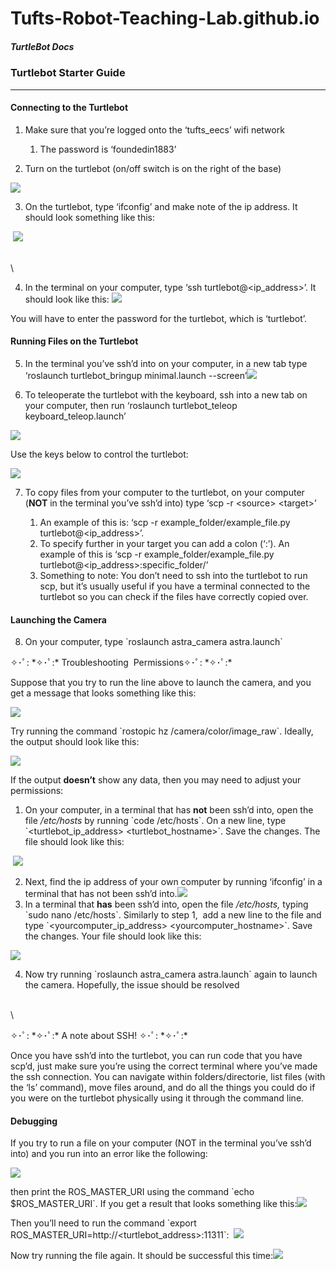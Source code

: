 # Tufts-Robot-Teaching-Lab.github.io

##### TurtleBot Docs

### Turtlebot Starter Guide

***


#### Connecting to the Turtlebot

1. Make sure that you’re logged onto the ‘tufts\_eecs’ wifi network

   1. The password is ‘foundedin1883’

<!---->

2. Turn on the turtlebot (on/off switch is on the right of the base)

![](https://lh6.googleusercontent.com/JEc3fQwaRsewgsZ68ouxqawiVNU8puICoDrSsUst99SrjbeHIM3VLsH2dPUX1ky5gSrMYY0s5JM75vb1VkQXmtl2n9NTJscSSswK7hd5PKFvwiiVSHt8g3kxgWhSS8glOCl3wCPZ5Kj88cS8awMT)

3. On the turtlebot, type ‘ifconfig’ and make note of the ip address. It should look something like this:

 ![](https://lh4.googleusercontent.com/1j0WVSit0brY_DRy8sLuPuSdSwQK174gkrqtdQCR0NTDtgUr5_X1hV2vBZ5iyzuSMxVZsonTemKo-NBvTKoMxoLafdTrrTvrK0oYWaOmA1NGuGGm6CWXDDBpgu4L97dlLDvCuQIyOpBR8w2ed0Rs)

\
\


4. In the terminal on your computer, type ‘ssh turtlebot@\<ip\_address>’. It should look like this: ![](https://lh6.googleusercontent.com/aTOYAj2O8wkjBwCiHTps-AQ3lg91JBwYvfM-7Fx0_OnCKIObbKMM98z7EQiJQempcQWvCmHH5sQ8XY4l1oiLq9TvwWi6BeOlOoHpNW6ZQc5yDnuUUazegOQvHnDXtWKWOHnOVGIHStqbQsqrKHAy)

You will have to enter the password for the turtlebot, which is ‘turtlebot’.


#### Running Files on the Turtlebot

5. In the terminal you’ve ssh’d into on your computer, in a new tab type ‘roslaunch turtlebot\_bringup minimal.launch --screen’![](https://lh4.googleusercontent.com/5j_0aNDo4qeqY9RhptNpAe0bfzirPe7rVQ57WQA3nLFhi5805KRJVBTP-_gZTCMj-b_i_3gNpqbk56WPbP2lDPVplSSO9M6mvfJbZY2zF0jlppogdQdQz5xgJ8MMAY37udPIr2GuSUCp04ksSRGt4Q)

<!---->

6. To teleoperate the turtlebot with the keyboard, ssh into a new tab on your computer, then run ‘roslaunch turtlebot\_teleop keyboard\_teleop.launch’

![](https://lh6.googleusercontent.com/A9uOzfzetY5R-6vXLy9LLRkOHDs9Rl_Ux6tlHhQf6HqJ-IBAIOJpIggp2oAdBgUvuRiu0GizS5_BfliczG3awoS5H7GjQvf4dO3mXuuTq1l0XmNoa9YviOx7ov0vcl7AoStE8kRIrIE9zJ76jF5n)

Use the keys below to control the turtlebot:

![](https://lh3.googleusercontent.com/boF20vUDfr4_IAw4fQKqtyKBOWAd7TxcDGKI1Dk8Mz2QGvh5QqdUH5TX5sriEy0IDQnrVhzidn7f3LBaoUu-k_SdpAIj-kpXKB7U73lcwMGxvCJUS3Yq4zwcWpvk5bJ-xjLwhlUv-Z8l0eX2cstN)

7. To copy files from your computer to the turtlebot, on your computer (**NOT** in the terminal you’ve ssh’d into) type ‘scp -r \<source> \<target>’

   1. An example of this is: ‘scp -r example\_folder/example\_file.py turtlebot@\<ip\_address>’.
   2. To specify further in your target you can add a colon (‘:’). An example of this is ‘scp -r example\_folder/example\_file.py turtlebot@\<ip\_address>:specific\_folder/’
   3. Something to note: You don’t need to ssh into the turtlebot to run scp, but it’s usually useful if you have a terminal connected to the turtlebot so you can check if the files have correctly copied over.


#### Launching the Camera

8. On your computer, type \`roslaunch astra\_camera astra.launch\`

✧･ﾟ: \*✧･ﾟ:\* Troubleshooting  Permissions✧･ﾟ: \*✧･ﾟ:\*

Suppose that you try to run the line above to launch the camera, and you get a message that looks something like this:

![](https://lh4.googleusercontent.com/XkL4Nu--Tv5vxJK_w0S47sEIHLgdk7rccV1Y5K2RYs_MMgAb5avD-0PQEbw1VP5Azc6Rb_Cuo5ILXKbOanqgCiZhKKpPYmQk0zLvAvH8SSMU9r-6VTO8EOw8mTfO4HtWZq_fXjWZkNFUcwmw_m-4Yg)

Try running the command \`rostopic hz /camera/color/image\_raw\`. Ideally, the output should look like this: 

![](https://lh3.googleusercontent.com/_4Yhceb2ONPbrA0qZlHSqd7wt-QhAIn0Qd3MVdGAeuJb1xp-4KQtT1wkhSb-1vvI_Yg54Rro-nTpxbQK3zI9MFci_gvbxubyldBJ6np-ynCEZb90xQiMp-dIqbkLGHl6oOx6XtA4VF-5PT-lGp3pSQ)

If the output **doesn’t** show any data, then you may need to adjust your permissions: 

1. On your computer, in a terminal that has **not** been ssh’d into, open the file _/etc/hosts_ by running \`code /etc/hosts\`. On a new line, type \`\<turtlebot\_ip\_address> \<turtlebot\_hostname>\`. Save the changes. The file should look like this:

 ![](https://lh5.googleusercontent.com/3o_prvttJeAcnXHU2LUvseOzYBZyu9gVXqCuzPpsFKCIizrFFdSNybj6aUNfIucgrjmGs7696HqQ0_yIl0wZsDEUeu3SpPdugibul09oAgDMG077Oz82YncD8CY-CKghZve61-_mq4l5NB1nnuaUWQ)

2. Next, find the ip address of your own computer by running ‘ifconfig’ in a terminal that has not been ssh’d into.![](https://lh6.googleusercontent.com/OVccKd69SgGY48uNTOJsO9Ni_sZMjN7uYTFE1PxHSbDJ9PSS9HEa2KGh4dmIprXt_XJircJ9SX4aimdb8zjDjs35B_YgRWXVmdZ6dgOMmyMY9koXEKcVq89kXEa7VujCdij-385iq8LmxLFCVx4FXw)
3. In a terminal that **has** been ssh’d into, open the file _/etc/hosts,_ typing \`sudo nano /etc/hosts\`. Similarly to step 1,  add a new line to the file and type \`\<yourcomputer\_ip\_address> \<yourcomputer\_hostname>\`. Save the changes. Your file should look like this: 

![](https://lh5.googleusercontent.com/Acc_m13lUw_-cliD2kZqw74V_lGdgYtMGp-Y1tFK08N65ozq6VtV1KCDlY3nl8kUW4DV8E2SoXZg-m6kwD8bEswu33UQorsdnLRii55TGZuj_PiKi5mV1ehkLRJCwJU9RJSNpnnNnzzol2uyrCjfbQ)

4. Now try running \`roslaunch astra\_camera astra.launch\` again to launch the camera. Hopefully, the issue should be resolved

\
\


✧･ﾟ: \*✧･ﾟ:\* A note about SSH! ✧･ﾟ: \*✧･ﾟ:\*

Once you have ssh’d into the turtlebot, you can run code that you have scp’d, just make sure you’re using the correct terminal where you’ve made the ssh connection. You can navigate within folders/directorie, list files (with the ‘ls’ command), move files around, and do all the things you could do if you were on the turtlebot physically using it through the command line. 


#### Debugging

If you try to run a file on your computer (NOT in the terminal you’ve ssh’d into) and you run into an error like the following:

![](https://lh6.googleusercontent.com/yxmV-GUAFV50xzKdC_LfXRy0NUdjfwPrmsh6dW7gq2hdE85L_OxViYVuZnSDiqRWc38EvNRq3ZskIdimg3F3rSF_HtnHX4FmxFCmk0qb28LUGLDIBHpAzAN26VyEUl51HEL2qxr3bysu5jDBV17IgA)

then print the ROS\_MASTER\_URI using the command \`echo $ROS\_MASTER\_URI\`. If you get a result that looks something like this:![](https://lh5.googleusercontent.com/pu6HtgV3GGzuX-mGJmAarcrKDy-XjXc_hiK5yIVu0FNhDa3HMUcPbvNPZk5ozZ-_8bxKEBDLKj-7Irzh23o-GCRzBhF798LkYxlPHBWd3_3Qr6mIIqaBATdb7HNbvCl0lWXUYrYPB1eOlBnOqOCjXA)

Then you’ll need to run the command \`export ROS\_MASTER\_URI=http\://\<turtlebot\_address>:11311\`:  ![](https://lh6.googleusercontent.com/nlXJxrL4MxL0o0w63_VhcHQWk21cBweOZnQaI-yAnNpRbhWy5hSrOfwsG65bXpTwG5Utl2aBsQ5fd5J95ZmjVGEFEpSpezqRWvlTDUtIZnAKfAexNjKMXzvMznaGFAEZhBiYExWNeIV42XXOKsBbMw)

Now try running the file again. It should be successful this time:![](https://lh3.googleusercontent.com/KArhnY7ilogfjttaP1AshW3VkGdeaXWKGxd_Fttv1zavxGnicYLdu1SDo3nUunKRzK_AEj4mKuVUTzc4IkfywZZ9BXsrNv5OL8H9EmB7Lkrv-59L5um7Uhagl-QhCbRLMqAjkv2LTzFBqBAEN67Hdg)

